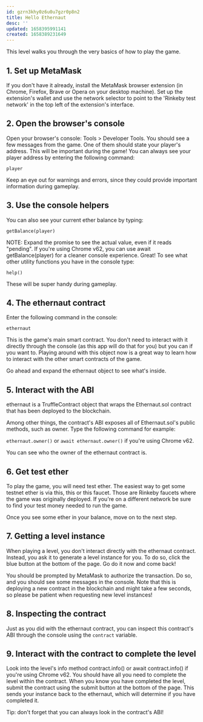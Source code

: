 ```yaml
---
id: gzrn3khy0z6u0u7gzr0p8n2
title: Hello Ethernaut
desc: ''
updated: 1658395991141
created: 1658389231649
---
```


This level walks you through the very basics of how to play the game.

## 1. Set up MetaMask
If you don't have it already, install the MetaMask browser extension (in Chrome, Firefox, Brave or Opera on your desktop machine). Set up the extension's wallet and use the network selector to point to the 'Rinkeby test network' in the top left of the extension's interface.

## 2. Open the browser's console
Open your browser's console: Tools > Developer Tools.
You should see a few messages from the game. One of them should state your player's address. This will be important during the game! You can always see your player address by entering the following command:

`player`

Keep an eye out for warnings and errors, since they could provide important information during gameplay.

## 3. Use the console helpers
You can also see your current ether balance by typing:

`getBalance(player)`

NOTE: Expand the promise to see the actual value, even if it reads "pending". If you're using Chrome v62, you can use await getBalance(player) for a cleaner console experience.
Great! To see what other utility functions you have in the console type:

`help()`

These will be super handy during gameplay.

## 4. The ethernaut contract
Enter the following command in the console:

`ethernaut`

This is the game's main smart contract. You don't need to interact with it directly through the console (as this app will do that for you) but you can if you want to. Playing around with this object now is a great way to learn how to interact with the other smart contracts of the game.

Go ahead and expand the ethernaut object to see what's inside.

## 5. Interact with the ABI
ethernaut is a TruffleContract object that wraps the Ethernaut.sol contract that has been deployed to the blockchain.

Among other things, the contract's ABI exposes all of Ethernaut.sol's public methods, such as owner. Type the following command for example:

`ethernaut.owner()` or `await ethernaut.owner()` if you're using Chrome v62.

You can see who the owner of the ethernaut contract is.

## 6. Get test ether
To play the game, you will need test ether. The easiest way to get some testnet ether is via this, this or this faucet. Those are Rinkeby faucets where the game was originally deployed. If you're on a different network be sure to find your test money needed to run the game.

Once you see some ether in your balance, move on to the next step.

## 7. Getting a level instance
When playing a level, you don't interact directly with the ethernaut contract. Instead, you ask it to generate a level instance for you. To do so, click the blue button at the bottom of the page. Go do it now and come back!

You should be prompted by MetaMask to authorize the transaction. Do so, and you should see some messages in the console. Note that this is deploying a new contract in the blockchain and might take a few seconds, so please be patient when requesting new level instances!

## 8. Inspecting the contract
Just as you did with the ethernaut contract, you can inspect this contract's ABI through the console using the `contract` variable.

## 9. Interact with the contract to complete the level
Look into the level's info method contract.info() or await contract.info() if you're using Chrome v62. You should have all you need to complete the level within the contract. When you know you have completed the level, submit the contract using the submit button at the bottom of the page. This sends your instance back to the ethernaut, which will determine if you have completed it.

Tip: don't forget that you can always look in the contract's ABI!